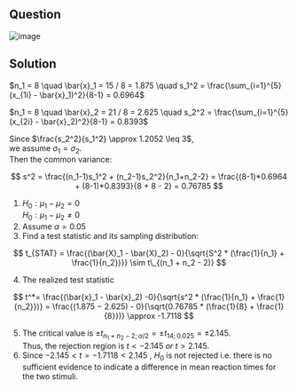 ## Question

![image](https://github.com/user-attachments/assets/164a3294-723b-4b12-9a61-03f5d642eb2e)

## Solution

$n_1 = 8 \quad \bar{x}_1 = 15 / 8 = 1.875 \quad s_1^2 = \frac{\sum_{i=1}^{5} (x_{1i} - \bar{x}_1)^2}{8-1} = 0.6964$  

$n_1 = 8 \quad \bar{x}_2 = 21 / 8 = 2.625 \quad s_2^2 = \frac{\sum_{i=1}^{5} (x_{2i} - \bar{x}_2)^2}{8-1} = 0.8393$  

Since $\frac{s_2^2}{s_1^2} \approx 1.2052 \leq 3$,  
we assume $\sigma_1 = \sigma_2$.  
Then the common variance:

$$
s^2 = \frac{(n_1-1)s_1^2 + (n_2-1)s_2^2}{n_1+n_2-2} = \frac{(8-1)*0.6964 + (8-1)*0.8393}{8 + 8 - 2} = 0.76785
$$  

1. $H_0 : \mu_1 - \mu_2 = 0$  
$H_0 : \mu_1 - \mu_2 \neq 0$
2. Assume $\alpha = 0.05$
3. Find a test statistic and its sampling distribution:

$$
t_{STAT} = \frac{(\bar{X}_1 - \bar{X}_2) - 0}{\sqrt{S^2 * (\frac{1}{n_1} + \frac{1}{n_2})}} \sim t\_{(n_1 + n_2 - 2)}
$$
  
4. The realized test statistic

$$
t^*= \frac{(\bar{x}_1 - \bar{x}_2) -0}{\sqrt{s^2 * (\frac{1}{n_1} + \frac{1}{n_2}})} = \frac{(1.875 − 2.625) - 0}{\sqrt{0.76785 * (\frac{1}{8} + \frac{1}{8}})} \approx -1.7118
$$

5. The critical value is $\pm t_{n_1 + n_2 - 2; \alpha / 2} = \pm t_{14; 0.025} = \pm 2.145.$  
Thus, the rejection region is $t < -2.145 \ or \ t > 2.145.$
6. Since $-2.145 < t = -1.7118 < 2.145$ , $H_0$ is not rejected i.e. there is no sufficient evidence to indicate a difference in mean reaction times for the two stimuli.
